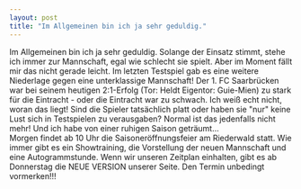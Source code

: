 ```yaml
---
layout: post
title: "Im Allgemeinen bin ich ja sehr geduldig."
---
```


Im Allgemeinen bin ich ja sehr geduldig. Solange der Einsatz stimmt, stehe ich immer zur Mannschaft, egal wie schlecht sie spielt. Aber im Moment fällt mir das nicht gerade leicht. Im letzten Testspiel gab es eine weitere Niederlage gegen eine unterklassige Mannschaft! Der 1. FC Saarbrücken war bei seinem heutigen 2:1-Erfolg (Tor: Heldt Eigentor: Guie-Mien) zu stark für die Eintracht - oder die Eintracht war zu schwach. Ich weiß echt nicht, woran das liegt! Sind die Spieler tatsächlich platt oder haben sie "nur" keine Lust sich in Testspielen zu verausgaben? Normal ist das jedenfalls nicht mehr! Und ich habe von einer ruhigen Saison geträumt...  
Morgen findet ab 10 Uhr die Saisoneröffnungsfeier am Riederwald statt. Wie immer gibt es ein Showtraining, die Vorstellung der neuen Mannschaft und eine Autogrammstunde. Wenn wir unseren Zeitplan einhalten, gibt es ab Donnerstag die NEUE VERSION unserer Seite. Den Termin unbedingt vormerken!!!
